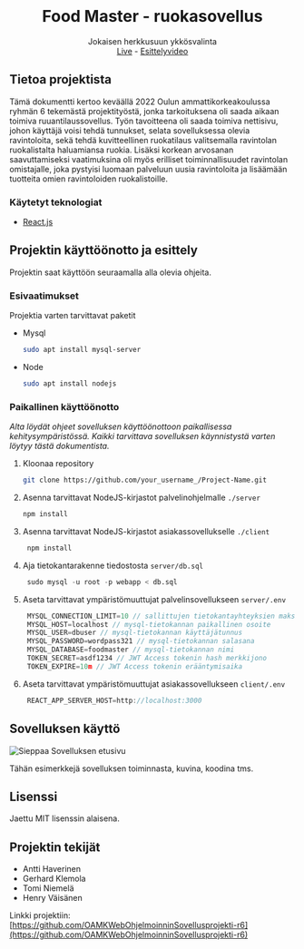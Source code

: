 <div id="top"></div>

<!-- PROJECT LOGO -->
<br />
<div align="center">
  <h1 align="center">Food Master - ruokasovellus</h1>

  <p align="center">
    Jokaisen herkkusuun ykkösvalinta
    <br />
    <a href="http://foodmaster.live">Live</a>
    -
    <a href="https://www.youtube.com/watch?v=vPiY7l5pA0w">Esittelyvideo</a>
  </p>
</div>

## Tietoa projektista

Tämä dokumentti kertoo keväällä 2022 Oulun ammattikorkeakoulussa ryhmän 6 tekemästä projektityöstä, jonka tarkoituksena oli saada aikaan toimiva ruuantilaussovellus. Työn tavoitteena oli saada toimiva nettisivu, johon käyttäjä voisi tehdä tunnukset, selata sovelluksessa olevia ravintoloita, sekä tehdä kuvitteellinen ruokatilaus valitsemalla ravintolan ruokalistalta haluamiansa ruokia. Lisäksi korkean arvosanan saavuttamiseksi vaatimuksina oli myös erilliset toiminnallisuudet ravintolan omistajalle, joka pystyisi luomaan palveluun uusia ravintoloita ja lisäämään tuotteita omien ravintoloiden ruokalistoille.

### Käytetyt teknologiat

* [React.js](https://reactjs.org/)

## Projektin käyttöönotto ja esittely

Projektin saat käyttöön seuraamalla alla olevia ohjeita.

### Esivaatimukset

Projektia varten tarvittavat paketit
* Mysql
  ```sh
  sudo apt install mysql-server
  ```

* Node
  ```sh
  sudo apt install nodejs
  ```

### Paikallinen käyttöönotto

_Alta löydät ohjeet sovelluksen käyttöönottoon paikallisessa kehitysympäristössä. Kaikki tarvittava sovelluksen käynnistystä varten löytyy tästä dokumentista._

1. Kloonaa repository
   ```sh
   git clone https://github.com/your_username_/Project-Name.git
   ```
2. Asenna tarvittavat NodeJS-kirjastot palvelinohjelmalle `./server`
   ```sh
   npm install
   ```
3. Asenna tarvittavat NodeJS-kirjastot asiakassovellukselle `./client`
   ```sh
    npm install
    ```
4. Aja tietokantarakenne tiedostosta `server/db.sql`
   ```sql
    sudo mysql -u root -p webapp < db.sql
   ```
5. Aseta tarvittavat ympäristömuuttujat palvelinsovellukseen `server/.env`
   ```js
    MYSQL_CONNECTION_LIMIT=10 // sallittujen tietokantayhteyksien maksimimäärä
    MYSQL_HOST=localhost // mysql-tietokannan paikallinen osoite
    MYSQL_USER=dbuser // mysql-tietokannan käyttäjätunnus
    MYSQL_PASSWORD=wordpass321 // mysql-tietokannan salasana
    MYSQL_DATABASE=foodmaster // mysql-tietokannan nimi
    TOKEN_SECRET=asdf1234 // JWT Access tokenin hash merkkijono
    TOKEN_EXPIRE=10m // JWT Access tokenin erääntymisaika
   ```
6. Aseta tarvittavat ympäristömuuttujat asiakassovellukseen `client/.env`
   ```js
    REACT_APP_SERVER_HOST=http://localhost:3000
   ```

## Sovelluksen käyttö
![Sieppaa](https://user-images.githubusercontent.com/92326664/165797346-eddbe238-050d-494d-aec1-a68412a46f79.PNG)
Sovelluksen etusivu

Tähän esimerkkejä sovelluksen toiminnasta, kuvina, koodina tms.

## Lisenssi

Jaettu MIT lisenssin alaisena.

## Projektin tekijät

- Antti Haverinen
- Gerhard Klemola
- Tomi Niemelä
- Henry Väisänen

Linkki projektiin: [https://github.com/OAMKWebOhjelmoinninSovellusprojekti-r6](https://github.com/OAMKWebOhjelmoinninSovellusprojekti-r6)
